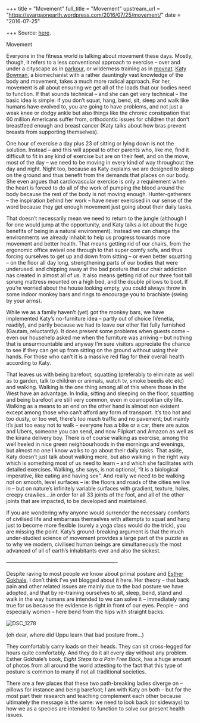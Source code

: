 +++
title = "Movement"
full_title = "Movement"
upstream_url = "https://svargaonearth.wordpress.com/2016/07/25/movement/"
date = "2016-07-25"

+++
Source: [here](https://svargaonearth.wordpress.com/2016/07/25/movement/).

Movement

Everyone in the fitness world is talking about movement these days. Mostly, though, it refers to a less conventional approach to exercise – over and under a cityscape as in [parkour](http://parkour.com/), or wilderness training as in [movnat](https://www.movnat.com/). [Katy Bowman](https://nutritiousmovement.com/), a biomechanist with a rather dauntingly vast knowledge of the body and movement, takes a much more radical approach. For her, movement is all about ensuring we get all of the loads that our bodies need to function. If that sounds technical – and she can get very technical – the basic idea is simple: if you don’t squat, hang, bend, sit, sleep and walk like humans have evolved to, you are going to have problems, and not just a weak knee or dodgy ankle but also things like the chronic constipation that 60 million Americans suffer from, orthodontic issues for children that don’t breastfeed enough and breast cancer (Katy talks about how bras prevent breasts from supporting themselves).

One hour of exercise a day plus 23 of sitting or lying down is not the solution. Instead – and this will appeal to other parents who, like me, find it difficult to fit in any kind of exercise but are on their feet, and on the move, most of the day – we need to be moving in every kind of way throughout the day and night. Night too, because as Katy explains we are designed to sleep on the ground and thus benefit from the demands that places on our body. She even argues that cardiovascular exercise is only a requirement when the heart is forced to do all of the work of pumping the blood around the body because the rest of the body is not moving enough. Hunter-gatherers – the inspiration behind her work – have never exercised in our sense of the word because they get enough movement just going about their daily tasks.

That doesn’t necessarily mean we need to return to the jungle (although I for one would jump at the opportunity, and Katy talks a lot about the huge benefits of being in a natural environment). Instead we can change the environments we already inhabit to help us progress towards more movement and better health. That means getting rid of our chairs, from the ergonomic office swivel one through to that super comfy sofa, and thus forcing ourselves to get up and down from sitting – or even better squatting – on the floor all day long, strengthening parts of our bodies that were underused. and chipping away at the bad posture that our chair addiction has created in almost all of us. It also means getting rid of our three foot tall sprung mattress mounted on a high bed, and the double pillows to boot. If you’re worried about the house looking empty, you could always throw in some indoor monkey bars and rings to encourage you to brachiate (swing by your arms).

While we as a family haven’t (yet) got the monkey bars, we have implemented Katy’s no-furniture idea – partly out of choice (Venetia, readily), and partly because we had to leave our other flat fully furnished (Gautam, reluctantly). It does present some problems when guests come – even our househelp asked me when the furniture was arriving – but nothing that is unsurmountable and anyway I’m sure visitors appreciate the chance to see if they can get up from sitting on the ground without using their hands. For those who can’t it is a massive red flag for their overall health according to Katy.

That leaves us with being barefoot, squatting (preferably to eliminate as well as to garden, talk to children or animals, watch tv, smoke beedis etc etc) and walking. Walking is the one thing among all of this where those in the West have an advantage. In India, sitting and sleeping on the floor, squatting and being barefoot are still very common, even in cosmopolitan city life. Walking as a means to an end on the other hand is almost non existent except among those who can’t afford any form of transport. It’s too hot and too dusty, or too wet, there’s too much traffic and no pavement; but mainly it’s just too easy not to walk – everyone has a bike or a car, there are autos and Ubers, someone you can send, and now Flipkart and Amazon as well as the kirana delivery boy. There is of course walking as exercise, among the well heeled in nice green neighbourhoods in the mornings and evenings, but almost no one I know walks to go about their daily tasks. That aside, Katy doesn’t just talk about walking more, but also walking in the right way which is something most of us need to learn – and which she facilitates with detailed exercises. Walking, she says, is not optional; “it is a biological imperative, like eating and having sex”. And really we need to be walking not on smooth, level surfaces – ie: the floors and roads of the cities we live in – but on nature’s infinitely variable surfaces with gradient, texture, holes, creepy crawlies….in order for all 33 joints of the foot, and all of the other joints that are impacted, to be developed and maintained.

If you are wondering why anyone would surrender the necessary comforts of civilised life and embarrass themselves with attempts to squat and hang just to become more flexible (surely a yoga class would do the trick), you are missing the point. Katy’s ground-breaking argument is that the much under-studied science of movement provides a large part of the puzzle as to why we modern, civilised human beings are simultaneously the most advanced of all of earth’s inhabitants ever and also the sickest.

—————————————————————-

Despite raving to most people we know about primal posture and [Esther Gokhale](http://gokhalemethod.com/), I don’t think I’ve yet blogged about it here. Her theory – that back pain and other related issues are mainly due to the bad posture we have adopted, and that by re-training ourselves to sit, sleep, bend, stand and walk in the way humans are intended to we can solve it – immediately rang true for us because the evidence is right in front of our eyes. People – and especially women – here bend from the hips with straight backs.

![DSC_1278](https://svargaonearth.files.wordpress.com/2016/07/dsc_1278.jpg?w=656)

(oh dear, where did Uppu learn that bad posture from…)

They comfortably carry loads on their heads. They can sit cross-legged for hours quite comfortably. And they do it all every day without any problem. Esther Gokhale’s book, *Eight Steps to a Pain Free Back*, has a huge amount of photos from all around the world attesting to the fact that this type of posture is common to many if not all traditional societies.

There are a few places that these two path-breaking ladies diverge on – pillows for instance and being barefoot; I am with Katy on both – but for the most part their research and teaching complement each other because ultimately the message is the same: we need to look back (or sideways) to how we as a species are intended to function to solve our present health issues.
